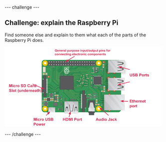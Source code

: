 \--- challenge \---

## Challenge: explain the Raspberry Pi

Find someone else and explain to them what each of the parts of the Raspberry Pi does.

![screenshot](images/pi-labelled-names.png)

\--- /challenge \---